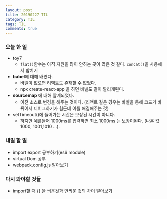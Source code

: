 ```yaml
---
layout: post
title: 20190227 TIL
category: TIL
tags: TIL
comments: true
---
```


### 오늘 한 일

- toy7
  - `flat()`함수는 아직 지원을 많이 안하는 곳이 많은 것 같다. `concat()`을 사용해서 합치기
- **babel**에 대해 배웠다.
  - 바벨이 없으면 리액트도 존재할 수 없었다.
  - npx create-react-app 을 하면 바벨도 같이 깔리게된다.
- **sourcemap** 에 대해 알게되었다.
  - 이전 소스로 변경을 해주는 것이다. (리액트 같은 경우는 바벨을 통해 코드가 바뀌어서 디버그하기가 힘든데 이를 해결해주는 것)
- setTimeout()에 들어가는 시간은 보장된 시간이 아니다.
  - 하지만 예를들어 1000ms를 입력하면 최소 1000ms 는 보장이된다. (나온 값 1000, 1001,1010 ...).

### 내일 할 일

-  import export 공부하기(es6 module)
- virtual Dom 공부
- webpack.config.js 알아보기

### 다시 봐야할 것들

- import할 때 {} 을 씌운것과 안씌운 것의 차이 알아보기